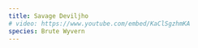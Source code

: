 ```yaml
---
title: Savage Deviljho
# video: https://www.youtube.com/embed/KaClSgzhmKA
species: Brute Wyvern
---
```

